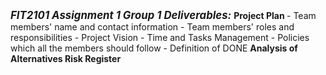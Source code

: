 <b><i><big>FIT2101 Assignment 1 Group 1 Deliverables:</big></i></b> <b>
Project Plan </b> - Team members' name and contact information - Team
members' roles and responsibilities - Project Vision - Time and Tasks
Management - Policies which all the members should follow - Definition
of DONE <b> Analysis of Alternatives </b> <b> Risk Register </b>
